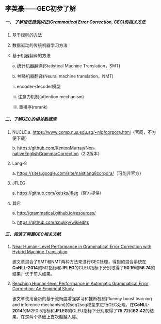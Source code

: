 ## 李英豪——GEC初步了解

##### 一、 了解语法错误纠正(Grammatical Error Correction, GEC)的相关方法

1. 基于规则的方法

2. 数据驱动的传统机器学习方法

3. 基于机器翻译的方法

   a. 统计机器翻译(Statistical Machine Translation，SMT)

   b. 神经机器翻译(Neural machine translation，NMT)

   ​	i. encoder-decoder模型

   ​	ii. 注意力机制(attention mechanism)

   ​	iii. 重排序(rerank)

##### 二、了解GEC的相关数据库

1. NUCLE
   a. <https://www.comp.nus.edu.sg/~nlp/corpora.html>（官网，不方便下载）

   b. <https://github.com/KentonMurray/Non-nativeEnglishGrammarCorrection>（2.2版本）

2. Lang-8

   a. <https://sites.google.com/site/naistlang8corpora/>（可能非官方）

3. JFLEG

   a. <https://github.com/keisks/jfleg>（官方提供）

4. 其它

   a. <http://grammatical.github.io/resources/>

   b. <https://github.com/snukky/wikiedits>

##### 三、阅读了两篇GEC相关文献

1. [Near Human-Level Performance in Grammatical Error Correction with Hybrid Machine Translation](https://arxiv.org/pdf/1804.05945.pdf)

   该文章混合了SMT和NMT两种方法来进行GEC处理，得到的混合系统在**CoNLL-2014**的M2指标和**JFLEG**的GLEU指标下分别取得了**50.19**和**56.74**的结果，优于前人结果。

2. [Reaching Human-level Performance in Automatic Grammatical Error Correction: An Empirical Study](https://arxiv.org/abs/1807.01270)

   该文章使用全新的基于流畅度增强学习和推断机制(fluency boost learning and inference mechanism)的seq2seq模型来进行GEC处理，在**CoNLL-2014**的M2F0.5指标和**JFLEG**的GLEU指标下分别取得了**75.72**和**62.42**的结果，在这两个基础上首次超越人类。